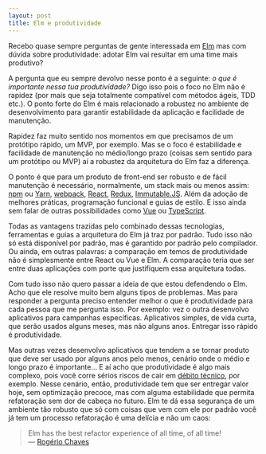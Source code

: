 ```yaml
---
layout: post
title: Elm e produtividade
---
```


Recebo quase sempre perguntas de gente interessada em [Elm](http://elm-lang.org) mas com dúvida sobre produtividade: adotar Elm vai resultar em uma time mais produtivo?

A pergunta que eu sempre devolvo nesse ponto é a seguinte: _o que é importante nessa tua produtividade?_ Digo isso pois o foco no Elm não é rapidez (por mais que seja totalmente compatível com métodos ágeis, TDD etc.). O ponto forte do Elm é mais relacionado a robustez no ambiente de desenvolvimento para garantir estabilidade da aplicação e facilidade de manutenção.

Rapidez faz muito sentido nos momentos em que precisamos de um protótipo rápido, um MVP, por exemplo. Mas se o foco é estabilidade e facilidade de manutenção no médio/longo prazo (coisas sem sentido para um protótipo ou MVP) aí a robustez da arquitetura do Elm faz a diferença.

O ponto é que para um produto de front-end ser robusto e de fácil manutenção é necessário, normalmente, um stack mais ou menos assim: [npm](https://www.npmjs.com) ou [Yarn](https://yarnpkg.com/), [webpack](https://webpack.js.org), [React](https://facebook.github.io/react/), [Redux](http://redux.js.org), [Immutable.JS](https://facebook.github.io/immutable-js/). Além da adoção de melhores práticas, programação funcional e guias de estilo. E isso ainda sem falar de outras possibilidades como [Vue](https://vuejs.org) ou [TypeScript](http://www.typescriptlang.org).

Todas as vantagens trazidas pelo combinado dessas tecnologias, ferramentas e guias a arquitetura do Elm já traz por padrão. Tudo isso não só está disponível por padrão, mas é garantido por padrão pelo compilador. Ou ainda, em outras palavras: a comparação em temos de produtividade não é simplesmente entre React ou Vue e Elm. A comparação teria que ser entre duas aplicações com porte que justifiquem essa arquitetura todas.

Com tudo isso não quero passar a ideia de que estou defendendo o Elm. Acho que ele resolve muito bem alguns tipos de problemas. Mas para responder a pergunta preciso entender melhor o que é produtividade para cada pessoa que me pergunta isso.  Por exemplo: vez o outra desenvolvo aplicativos para campanhas específicas. Aplicativos simples, de vida curta, que serão usados alguns meses, mas não alguns anos. Entregar isso rápido é produtividade.

Mas outras vezes desenvolvo aplicativos que tendem a se tornar produto que deve ser usado por alguns anos pelo menos, cenário onde o médio e longo prazo é importante… E aí acho que produtividade é algo mais complexo, pois você corre sérios riscos de cair em [débito técnico](https://medium.com/@joaomilho/festina-lente-e29070811b84), por exemplo. Nesse cenário, então, produtividade tem que ser entregar valor hoje, sem optimização precoce, mas com alguma estabilidade que permita refatoração sem dor de cabeça no futuro. Elm te dá essa segurança de um ambiente tão robusto que só com coisas que vem com ele por padrão você já tem um processo refatoração é uma delícia e não um caos:

> Elm has the best refactor experience of all time, of all time!<br>
> — [Rogério Chaves](https://github.com/datasciencebr/jarbas/pull/138)